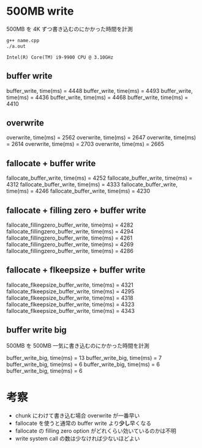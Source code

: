 # 500MB write

500MB を 4K ずつ書き込むのにかかった時間を計測

```sh
g++ name.cpp
./a.out
```

`Intel(R) Core(TM) i9-9900 CPU @ 3.10GHz`

## buffer write

buffer_write, time(ms) = 4448
buffer_write, time(ms) = 4493
buffer_write, time(ms) = 4436
buffer_write, time(ms) = 4468
buffer_write, time(ms) = 4410

## overwrite

overwrite, time(ms) = 2562
overwrite, time(ms) = 2647
overwrite, time(ms) = 2614
overwrite, time(ms) = 2703
overwrite, time(ms) = 2665

## fallocate + buffer write

fallocate_buffer_write, time(ms) = 4252
fallocate_buffer_write, time(ms) = 4312
fallocate_buffer_write, time(ms) = 4333
fallocate_buffer_write, time(ms) = 4246
fallocate_buffer_write, time(ms) = 4230

## fallocate + filling zero + buffer write

fallocate_fillingzero_buffer_write, time(ms) = 4282
fallocate_fillingzero_buffer_write, time(ms) = 4294
fallocate_fillingzero_buffer_write, time(ms) = 4261
fallocate_fillingzero_buffer_write, time(ms) = 4269
fallocate_fillingzero_buffer_write, time(ms) = 4286

## fallocate + flkeepsize + buffer write

fallocate_flkeepsize_buffer_write, time(ms) = 4321
fallocate_flkeepsize_buffer_write, time(ms) = 4295
fallocate_flkeepsize_buffer_write, time(ms) = 4318
fallocate_flkeepsize_buffer_write, time(ms) = 4323
fallocate_flkeepsize_buffer_write, time(ms) = 4343

## buffer write big

500MB を 500MB 一気に書き込むのにかかった時間を計測

buffer_write_big, time(ms) = 13
buffer_write_big, time(ms) = 7
buffer_write_big, time(ms) = 6
buffer_write_big, time(ms) = 6
buffer_write_big, time(ms) = 6

# 考察

- chunk にわけて書き込む場合 overwrite が一番早い
- fallocate を使うと通常の buffer write より**少し**早くなる
- fallocate の filling zero option がどれくらい効いているのかは不明
- write system call の数は少なければ少ないほどよい